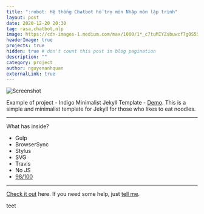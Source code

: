 ```yaml
---
title: ":robot: Hệ thống Chatbot hỗ trọ môn Nhập môn lập trình"
layout: post
date: 2020-12-20 20:30
tag: rasa,chatbot,nlp
image: https://cdn-images-1.medium.com/max/1000/1*_c7tuMIYZsbuwcf7gOS5SQ.png
headerImage: true
projects: true
hidden: true # don't count this post in blog pagination
description: ""
category: project
author: nguyenanhquan
externalLink: true
---
```


![Screenshot](https://raw.githubusercontent.com/sergiokopplin/indigo/gh-pages/assets/screen-shot.png)

Example of project - Indigo Minimalist Jekyll Template - [Demo](https://sergiokopplin.github.io/indigo/). This is a simple and minimalist template for Jekyll for those who likes to eat noodles.

---

What has inside?

- Gulp
- BrowserSync
- Stylus
- SVG
- Travis
- No JS
- [98/100](https://developers.google.com/speed/pagespeed/insights/?url=http%3A%2F%2Fsergiokopplin.github.io%2Findigo%2F)

---

[Check it out](https://sergiokopplin.github.io/indigo/) here.
If you need some help, just [tell me](https://github.com/sergiokopplin/indigo/issues).

teet